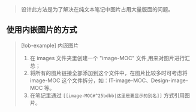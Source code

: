 >设计此方法是为了解决在纯文本笔记中图片占用大量版面的问题。
## 使用内嵌图片的方式
> [!ob-example] 内嵌图片
> 1. 在 images 文件夹里创建一个 "image-MOC" 文件,用来对图片进行汇总；
> 2. 将所有的图片链接全部添加到这个文件中，在图片比较多时可考虑将 image-MOC 这个文件拆分，如：IT-image-MOC、Design-image-MOC 等。
> 3. 在笔记里通过 `[[image-MOC#^25bdbb|这里是要显示的别名]]` 方式引用图片。


